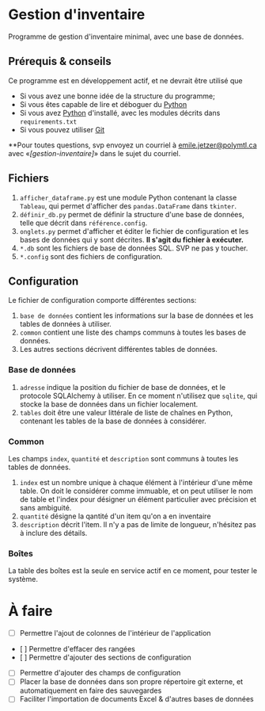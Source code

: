 # Gestion d'inventaire

Programme de gestion d'inventaire minimal, avec une base de données.

## Prérequis & conseils

Ce programme est en développement actif, et ne devrait être utilisé que

- Si vous avez une bonne idée de la structure du programme;
- Si vous êtes capable de lire et déboguer du [Python]
- Si vous avez [Python] d'installé, avec les modules décrits dans `requirements.txt`
- Si vous pouvez utiliser [Git]

**Pour toutes questions, svp envoyez un courriel à [emile.jetzer@polymtl.ca] avec «_[gestion-inventaire]_» dans le sujet du courriel.

[Python]: https://www.python.org
[Git]: https://git-scm.com/
[emile.jetzer@polymtl.ca]: mailto:emile.jetzer@polymtl.ca?subject=[gestion-inventaire]

## Fichiers

1. `afficher_dataframe.py` est une module Python contenant la classe `Tableau`, qui permet d'afficher des `pandas.DataFrame` dans `tkinter`.
2. `définir_db.py` permet de définir la structure d'une base de données, telle que décrit dans `référence.config`.
3. `onglets.py` permet d'afficher et éditer le fichier de configuration et les bases de données qui y sont décrites. **Il s'agit du fichier à exécuter.**
4. `*.db` sont les fichiers de base de données SQL. SVP ne pas y toucher.
5. `*.config` sont des fichiers de configuration.

## Configuration

Le fichier de configuration comporte différentes sections:

1. `base de données` contient les informations sur la base de données et les tables de données à utiliser.
2. `common` contient une liste des champs communs à toutes les bases de données.
3. Les autres sections décrivent différentes tables de données.

### Base de données

1. `adresse` indique la position du fichier de base de données, et le protocole SQLAlchemy à utiliser. En ce moment n'utilisez que `sqlite`, qui stocke la base de données dans un fichier localement.
2. `tables` doit être une valeur littérale de liste de chaînes en Python, contenant les tables de la base de données à considérer.

### Common

Les champs `index`, `quantité` et `description` sont communs à toutes les tables de données.

1. `index` est un nombre unique à chaque élément à l'intérieur d'une même table. On doit le considérer comme immuable, et on peut utiliser le nom de table et l'index pour désigner un élément particulier avec précision et sans ambiguité.
2. `quantité` désigne la qantité d'un item qu'on a en inventaire
3. `description` décrit l'item. Il n'y a pas de limite de longueur, n'hésitez pas à inclure des détails.

### Boîtes

La table des boîtes est la seule en service actif en ce moment, pour tester le système.

# À faire

- [ ] Permettre l'ajout de colonnes de l'intérieur de l'application
- [ ] Permettre d'effacer des rangées
- [ ] Permettre d'ajouter des sections de configuration
- [ ] Permettre d'ajouter des champs de configuration
- [ ] Placer la base de données dans son propre répertoire git externe, et automatiquement en faire des sauvegardes
- [ ] Faciliter l'importation de documents Excel & d'autres bases de données
